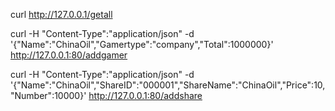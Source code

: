 
curl http://127.0.0.1/getall


 curl -H "Content-Type":"application/json" -d '{"Name":"ChinaOil","Gamertype":"company","Total":1000000}'  http://127.0.0.1:80/addgamer 


curl -H "Content-Type":"application/json" -d '{"Name":"ChinaOil","ShareID":"000001","ShareName":"ChinaOil","Price":10,"Number":10000}'  http://127.0.0.1:80/addshare